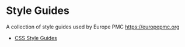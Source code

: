 # Style Guides

A collection of style guides used by Europe PMC https://europepmc.org

 - [CSS Style Guides](https://github.com/EuropePMC/style-guides/blob/master/css-style-guides.md)
